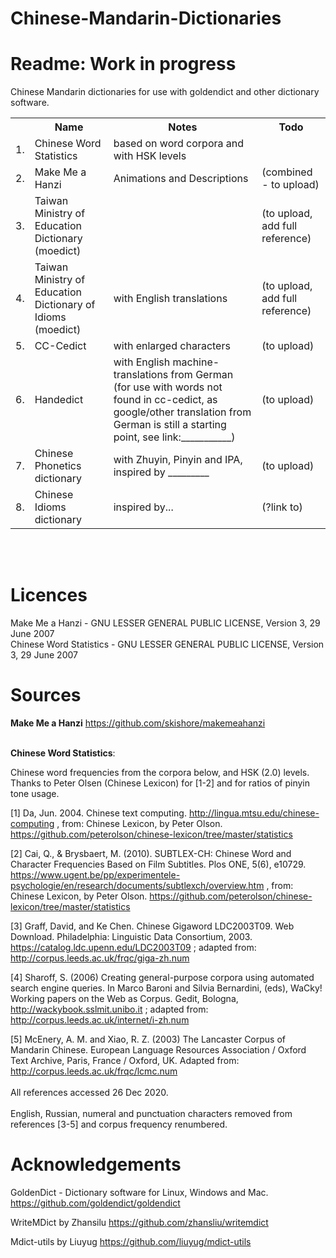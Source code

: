 # Chinese-Mandarin-Dictionaries

# Readme: Work in progress

Chinese Mandarin dictionaries for use with goldendict and other dictionary software.



<table>
	<tr><th></th><th>Name</th><th>Notes</th><th>Todo</th></tr>
	<tr><td>1.  </td><td>Chinese Word Statistics</td><td>based on word corpora and with HSK levels</td><td></td></tr>
	<tr><td>2.  </td><td>Make Me a Hanzi </td><td>Animations and Descriptions</td><td>(combined - to upload)</td></tr>
	<tr><td>3.  </td><td>Taiwan Ministry of Education Dictionary (moedict) </td><td></td><td>(to upload, add full reference)</td></tr>
	<tr><td>4.  </td><td>Taiwan Ministry of Education Dictionary of Idioms (moedict) </td><td>with English translations</td><td>(to upload, add full reference)</td></tr>
	<tr><td>5.  </td><td>CC-Cedict</td><td>with enlarged characters </td><td>(to upload)</td></tr>
	<tr><td>6.  </td><td>Handedict</td><td>with English machine-translations from German (for use with words not found in cc-cedict, as google/other translation from German is still a starting point, see link:___________) </td><td>(to upload) </td></tr>
	<tr><td>7.  </td><td>Chinese Phonetics dictionary </td><td>with Zhuyin, Pinyin and IPA, inspired by _________ </td><td>(to upload)</td></tr>
	<tr><td>8.  </td><td>Chinese Idioms dictionary </td><td>inspired by...</td><td>(?link to)</td></tr>
</table>

<br>
<br>

# Licences
Make Me a Hanzi - GNU LESSER GENERAL PUBLIC LICENSE, Version 3, 29 June 2007 <br>
Chinese Word Statistics - GNU LESSER GENERAL PUBLIC LICENSE, Version 3, 29 June 2007


# Sources

<b>Make Me a Hanzi</b>
https://github.com/skishore/makemeahanzi

<br> 
<b>Chinese Word Statistics</b>:

  Chinese word frequencies from the corpora below, and HSK (2.0) levels. Thanks to Peter Olsen (Chinese Lexicon) for [1-2] and for ratios of pinyin tone usage.

  [1] Da, Jun. 2004. Chinese text computing. http://lingua.mtsu.edu/chinese-computing , from: Chinese Lexicon, by Peter Olson. https://github.com/peterolson/chinese-lexicon/tree/master/statistics 
  
  [2] Cai, Q., & Brysbaert, M. (2010). SUBTLEX-CH: Chinese Word and Character Frequencies Based on Film Subtitles. Plos ONE, 5(6), e10729. https://www.ugent.be/pp/experimentele-psychologie/en/research/documents/subtlexch/overview.htm , from: Chinese Lexicon, by Peter Olson. https://github.com/peterolson/chinese-lexicon/tree/master/statistics 
  
  [3] Graff, David, and Ke Chen. Chinese Gigaword LDC2003T09. Web Download. Philadelphia: Linguistic Data Consortium, 2003. https://catalog.ldc.upenn.edu/LDC2003T09 ; adapted from: http://corpus.leeds.ac.uk/frqc/giga-zh.num 
  
  [4] Sharoff, S. (2006) Creating general-purpose corpora using automated search engine queries. In Marco Baroni and Silvia Bernardini, (eds), WaCky! Working papers on the Web as Corpus. Gedit, Bologna, http://wackybook.sslmit.unibo.it ; adapted from: http://corpus.leeds.ac.uk/internet/i-zh.num 
  
  [5] McEnery, A. M. and Xiao, R. Z. (2003) The Lancaster Corpus of Mandarin Chinese. European Language Resources Association / Oxford Text Archive, Paris, France / Oxford, UK. Adapted from: http://corpus.leeds.ac.uk/frqc/lcmc.num <br><br> All references accessed 26 Dec 2020. <br><br> English, Russian, numeral and punctuation characters removed from references [3-5] and corpus frequency renumbered.
  
# Acknowledgements

GoldenDict - Dictionary software for Linux, Windows and Mac.
https://github.com/goldendict/goldendict

WriteMDict by Zhansilu
https://github.com/zhansliu/writemdict
	
Mdict-utils by Liuyug
https://github.com/liuyug/mdict-utils
